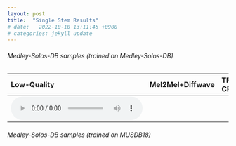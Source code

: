 ```yaml
---
layout: post
title:  "Single Stem Results"
# date:   2022-10-10 13:11:45 +0900
# categories: jekyll update
---
```


###### Medley-Solos-DB samples (trained on Medley-Solos-DB)
<!-- Low-quality, Mel2Mel + Diffwave, TF-CPq(ours), High-Quality -->

<!-- | head1        | head two          | three |
|:-------------|:------------------|:------|
| ok           | good swedish fish | nice  |
| out of stock | good and plenty   | nice  |
| ok           | good `oreos`      | hmm   |
| ok           | good `zoute` drop | yumm  | -->

| Low-Quality | Mel2Mel+Diffwave | TF-CPq(ours) | High-Quality |
|:------------|:-----------------|:-------------|:-------------|
|<audio controls> <source src='/assets/audio_samples/solo/noisy.wav' type="audio/mpeg"> </audio> | | | |

###### Medley-Solos-DB samples (trained on MUSDB18)

<!-- Low-quality, Mel2Mel + Diffwave, TF-CPq(ours),High-Quality -->
